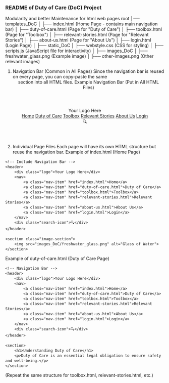 ### README of Duty of Care (DoC) Project


Modularity and better Maintenance for html web pages
root
│── templates_DoC
│   ├── index.html               (Home Page - contains main navigation bar)
│   ├── duty-of-care.html         (Page for "Duty of Care")
│   ├── toolbox.html              (Page for "Toolbox")
│   ├── relevant-stories.html     (Page for "Relevant Stories")
│   ├── about-us.html             (Page for "About Us")
│   ├── login.html                (Login Page)
│
├── static_DoC
│   ├── webstyle.css              (CSS for styling)
│   ├── scripts.js                (JavaScript file for interactivity)
│
├── images_DoC
│   ├── freshwater_glass.png      (Example image)
│   ├── other-images.png          (Other relevant images)

1. Navigation Bar (Common in All Pages)
Since the navigation bar is reused on every page, you can copy-paste the same <header> section into all HTML files.
Example Navigation Bar (Put in All HTML Files)
<header>
    <div class="logo">Your Logo Here</div>
    <nav>
        <a class="nav-item" href="index.html">Home</a>
        <a class="nav-item" href="duty-of-care.html">Duty of Care</a>
        <a class="nav-item" href="toolbox.html">Toolbox</a>
        <a class="nav-item" href="relevant-stories.html">Relevant Stories</a>
        <a class="nav-item" href="about-us.html">About Us</a>
        <a class="nav-item" href="login.html">Login</a>
    </nav>
    <div class="search-icon">🔍</div>
</header>


2. Individual Page Files
Each page will have its own HTML structure but reuse the navigation bar.
Example of index.html (Home Page)
<!DOCTYPE html>
<html lang="en">
<head>
    <meta charset="UTF-8">
    <meta name="viewport" content="width=device-width, initial-scale=1.0">
    <title>Home - Duty of Care</title>
    <link rel="stylesheet" href="static_DoC/webstyle.css">
</head>
<body>

    <!-- Include Navigation Bar -->
    <header>
        <div class="logo">Your Logo Here</div>
        <nav>
            <a class="nav-item" href="index.html">Home</a>
            <a class="nav-item" href="duty-of-care.html">Duty of Care</a>
            <a class="nav-item" href="toolbox.html">Toolbox</a>
            <a class="nav-item" href="relevant-stories.html">Relevant Stories</a>
            <a class="nav-item" href="about-us.html">About Us</a>
            <a class="nav-item" href="login.html">Login</a>
        </nav>
        <div class="search-icon">🔍</div>
    </header>

    <section class="image-section">
        <img src="images_DoC/freshwater_glass.png" alt="Glass of Water">
    </section>

</body>
</html>

Example of duty-of-care.html (Duty of Care Page)
<!DOCTYPE html>
<html lang="en">
<head>
    <meta charset="UTF-8">
    <meta name="viewport" content="width=device-width, initial-scale=1.0">
    <title>Duty of Care</title>
    <link rel="stylesheet" href="static_DoC/webstyle.css">
</head>
<body>

    <!-- Navigation Bar -->
    <header>
        <div class="logo">Your Logo Here</div>
        <nav>
            <a class="nav-item" href="index.html">Home</a>
            <a class="nav-item" href="duty-of-care.html">Duty of Care</a>
            <a class="nav-item" href="toolbox.html">Toolbox</a>
            <a class="nav-item" href="relevant-stories.html">Relevant Stories</a>
            <a class="nav-item" href="about-us.html">About Us</a>
            <a class="nav-item" href="login.html">Login</a>
        </nav>
        <div class="search-icon">🔍</div>
    </header>

    <section>
        <h1>Understanding Duty of Care</h1>
        <p>Duty of Care is an essential legal obligation to ensure safety and well-being.</p>
    </section>

</body>
</html>

(Repeat the same structure for toolbox.html, relevant-stories.html, etc.)

